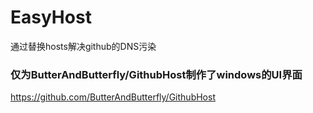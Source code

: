 # EasyHost
通过替换hosts解决github的DNS污染

### 仅为ButterAndButterfly/GithubHost制作了windows的UI界面

https://github.com/ButterAndButterfly/GithubHost
